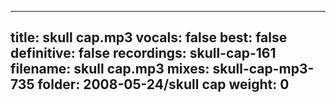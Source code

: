 
---
title: skull cap.mp3
vocals: false
best: false
definitive: false
recordings: skull-cap-161
filename: skull cap.mp3
mixes: skull-cap-mp3-735
folder: 2008-05-24/skull cap
weight: 0
---
